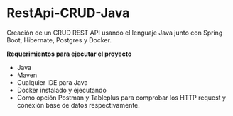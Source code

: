 # RestApi-CRUD-Java
Creación de un CRUD REST API usando el lenguaje Java junto con Spring Boot, Hibernate, Postgres y Docker.

**Requerimientos para ejecutar el proyecto**
- Java
- Maven
- Cualquier IDE para Java
- Docker instalado y ejecutando
- Como opción Postman y Tableplus para comprobar los HTTP request y conexión base de datos respectivamente.
